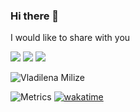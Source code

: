 ### Hi there 👋

I would like to share with you

[<img src="https://img.shields.io/badge/-wakatime-282828?style=for-the-badge&logo=wakatime&logoColor=98b982&labelColor=282828">](https://wakatime.com/@uewquewqueqwue)
[<img src="https://img.shields.io/badge/-Firefox-282828?style=for-the-badge&logo=firefox&logoColor=98b982&labelColor=282828">](https://www.mozilla.org/en-US/firefox/new/)
[<img src="https://img.shields.io/badge/-VSCode-282828?style=for-the-badge&logo=visualstudio&logoColor=98b982&labelColor=282828">](https://code.visualstudio.com/)

![Vladilena Milize](https://github.com/uewquewqueqwue/uewquewqueqwue/blob/main/gif/86%20-%20Eighty%20Six.gif)

![Metrics](https://metrics.lecoq.io/uewquewqueqwue?template=classic&languages=1&base.indepth=false&base.hireable=false&languages.limit=8&languages.threshold=0%25&languages.other=false&languages.colors=github&languages.sections=most-used&languages.indepth=false&languages.analysis.timeout=15&languages.categories=markup%2C%20programming&languages.recent.categories=markup%2C%20programming&languages.recent.load=300&languages.recent.days=14&config.timezone=Europe%2FMoscow&config.octicon=true&config.display=large)
[![wakatime](https://wakatime.com/badge/user/2f88db43-516d-4931-a917-0bf58e5fe0b8.svg)](https://wakatime.com/@2f88db43-516d-4931-a917-0bf58e5fe0b8)
